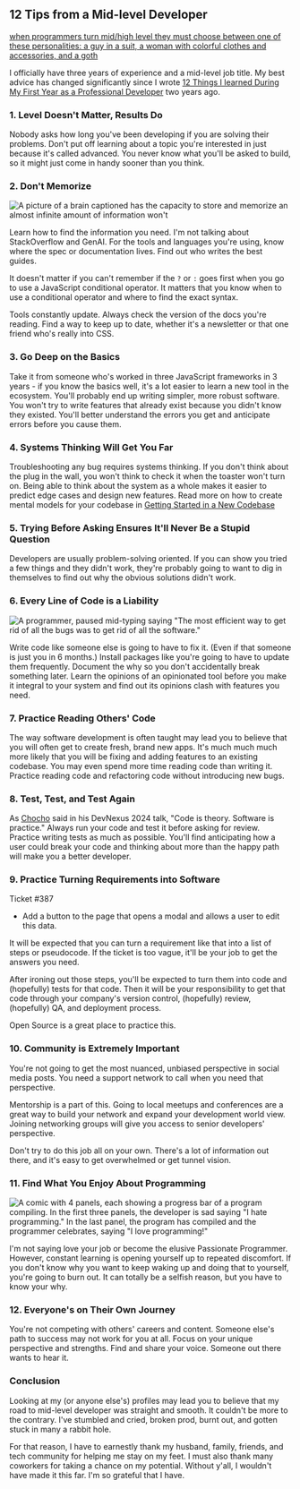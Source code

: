 ## 12 Tips from a Mid-level Developer

[when programmers turn mid/high level they must choose between one of these personalities: a guy in a suit, a woman with colorful clothes and accessories, and a goth](https://images.abbeyperini.com/3-year/choose.png)

I officially have three years of experience and a mid-level job title. My best advice has changed significantly since I wrote [12 Things I learned During My First Year as a Professional Developer](/blog.html?blog=1-year)  two years ago.

### 1. Level Doesn't Matter, Results Do

Nobody asks how long you've been developing if you are solving their problems. Don't put off learning about a topic you're interested in just because it's called advanced. You never know what you'll be asked to build, so it might just come in handy sooner than you think.

### 2. Don't Memorize

![A picture of a brain captioned has the capacity to store and memorize an almost infinite amount of information won't](https://images.abbeyperini.com/3-year/memorize.jpg)

Learn how to find the information you need. I'm not talking about StackOverflow and GenAI. For the tools and languages you're using, know where the spec or documentation lives. Find out who writes the best guides.

It doesn't matter if you can't remember if the `?` or `:` goes first when you go to use a JavaScript conditional operator. It matters that you know when to use a conditional operator and where to find the exact syntax.

Tools constantly update. Always check the version of the docs you're reading. Find a way to keep up to date, whether it's a newsletter or that one friend who's really into CSS.

### 3. Go Deep on the Basics

Take it from someone who's worked in three JavaScript frameworks in 3 years - if you know the basics well, it's a lot easier to learn a new tool in the ecosystem. You'll probably end up writing simpler, more robust software. You won't try to write features that already exist because you didn't know they existed. You'll better understand the errors you get and anticipate errors before you cause them.

### 4. Systems Thinking Will Get You Far

Troubleshooting any bug requires systems thinking. If you don't think about the plug in the wall, you won't think to check it when the toaster won't turn on. Being able to think about the system as a whole makes it easier to predict edge cases and design new features. Read more on how to create mental models for your codebase in [Getting Started in a New Codebase](/blog.html?blog=new-codebase)

### 5. Trying Before Asking Ensures It'll Never Be a Stupid Question

Developers are usually problem-solving oriented. If you can show you tried a few things and they didn't work, they're probably going to want to dig in themselves to find out why the obvious solutions didn't work.

### 6. Every Line of Code is a Liability

![A programmer, paused mid-typing saying "The most efficient way to get rid of all the bugs was to get rid of all the software."](https://images.abbeyperini.com/3-year/bugs.png)

Write code like someone else is going to have to fix it. (Even if that someone is just you in 6 months.) Install packages like you're going to have to update them frequently. Document the why so you don't accidentally break something later. Learn the opinions of an opinionated tool before you make it integral to your system and find out its opinions clash with features you need.

### 7. Practice Reading Others' Code

The way software development is often taught may lead you to believe that you will often get to create fresh, brand new apps. It's much much much more likely that you will be fixing and adding features to an existing codebase. You may even spend more time reading code than writing it. Practice reading code and refactoring code without introducing new bugs.

### 8. Test, Test, and Test Again

As [Chocho](https://www.linkedin.com/in/enriquezamudiolopez) said in his DevNexus 2024 talk, "Code is theory. Software is practice." Always run your code and test it before asking for review. Practice writing tests as much as possible. You'll find anticipating how a user could break your code and thinking about more than the happy path will make you a better developer.

### 9. Practice Turning Requirements into Software

Ticket #387

- Add a button to the page that opens a modal and allows a user to edit this data.

It will be expected that you can turn a requirement like that into a list of steps or pseudocode. If the ticket is too vague, it'll be your job to get the answers you need.

After ironing out those steps, you'll be expected to turn them into code and (hopefully) tests for that code. Then it will be your responsibility to get that code through your company's version control, (hopefully) review, (hopefully) QA, and deployment process.

Open Source is a great place to practice this.

### 10. Community is Extremely Important

You're not going to get the most nuanced, unbiased perspective in social media posts. You need a support network to call when you need that perspective.

Mentorship is a part of this. Going to local meetups and conferences are a great way to build your network and expand your development world view. Joining networking groups will give you access to senior developers' perspective.

Don't try to do this job all on your own. There's a lot of information out there, and it's easy to get overwhelmed or get tunnel vision.

### 11. Find What You Enjoy About Programming

![A comic with 4 panels, each showing a progress bar of a program compiling. In the first three panels, the developer is sad saying "I hate programming." In the last panel, the program has compiled and the programmer celebrates, saying "I love programming!"](https://images.abbeyperini.com/3-year/love-programming.jpg)

I'm not saying love your job or become the elusive Passionate Programmer. However, constant learning is opening yourself up to repeated discomfort. If you don't know why you want to keep waking up and doing that to yourself, you're going to burn out. It can totally be a selfish reason, but you have to know your why.

### 12. Everyone's on Their Own Journey

You're not competing with others' careers and content. Someone else's path to success may not work for you at all. Focus on your unique perspective and strengths. Find and share your voice. Someone out there wants to hear it.

### Conclusion

Looking at my (or anyone else's) profiles may lead you to believe that my road to mid-level developer was straight and smooth. It couldn't be more to the contrary. I've stumbled and cried, broken prod, burnt out, and gotten stuck in many a rabbit hole.

For that reason, I have to earnestly thank my husband, family, friends, and tech community for helping me stay on my feet. I must also thank many coworkers for taking a chance on my potential. Without y'all, I wouldn't have made it this far. I'm so grateful that I have.
